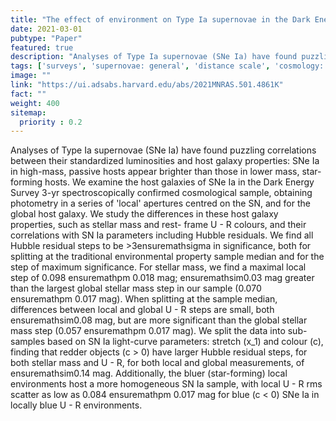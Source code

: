 ```yaml
---
title: "The effect of environment on Type Ia supernovae in the Dark Energy Survey three-year cosmological sample"
date: 2021-03-01
pubtype: "Paper"
featured: true
description: "Analyses of Type Ia supernovae (SNe Ia) have found puzzling correlations between their standardized luminosities and host galaxy properties: SNe Ia in high-mass, passive hosts appear brighter than those in lower mass, star-forming hosts. We examine the host galaxies of SNe Ia in the Dark Energy Survey 3-yr spectroscopically confirmed cosmological sample, obtaining photometry in a series of 'local' apertures centred on the SN, and for the global host galaxy. We study the differences in these host galaxy properties, such as stellar mass and rest- frame U - R colours, and their correlations with SN Ia parameters including Hubble residuals. We find all Hubble residual steps to be >3ensuremathsigma in significance, both for splitting at the traditional environmental property sample median and for the step of maximum significance. For stellar mass, we find a maximal local step of 0.098 ensuremathpm 0.018 mag; ensuremathsim0.03 mag greater than the largest global stellar mass step in our sample (0.070 ensuremathpm 0.017 mag). When splitting at the sample median, differences between local and global U - R steps are small, both ensuremathsim0.08 mag, but are more significant than the global stellar mass step (0.057 ensuremathpm 0.017 mag). We split the data into sub- samples based on SN Ia light-curve parameters: stretch (x_1) and colour (c), finding that redder objects (c > 0) have larger Hubble residual steps, for both stellar mass and U - R, for both local and global measurements, of ensuremathsim0.14 mag. Additionally, the bluer (star-forming) local environments host a more homogeneous SN Ia sample, with local U - R rms scatter as low as 0.084 ensuremathpm 0.017 mag for blue (c < 0) SNe Ia in locally blue U - R environments."
tags: ['surveys', 'supernovae: general', 'distance scale', 'cosmology: observations', 'Astrophysics - Cosmology and Nongalactic Astrophysics', 'Astrophysics - Astrophysics of Galaxies']
image: ""
link: "https://ui.adsabs.harvard.edu/abs/2021MNRAS.501.4861K"
fact: ""
weight: 400
sitemap:
  priority : 0.2
---
```


Analyses of Type Ia supernovae (SNe Ia) have found puzzling correlations between their standardized luminosities and host galaxy properties: SNe Ia in high-mass, passive hosts appear brighter than those in lower mass, star-forming hosts. We examine the host galaxies of SNe Ia in the Dark Energy Survey 3-yr spectroscopically confirmed cosmological sample, obtaining photometry in a series of 'local' apertures centred on the SN, and for the global host galaxy. We study the differences in these host galaxy properties, such as stellar mass and rest- frame U - R colours, and their correlations with SN Ia parameters including Hubble residuals. We find all Hubble residual steps to be >3ensuremathsigma in significance, both for splitting at the traditional environmental property sample median and for the step of maximum significance. For stellar mass, we find a maximal local step of 0.098 ensuremathpm 0.018 mag; ensuremathsim0.03 mag greater than the largest global stellar mass step in our sample (0.070 ensuremathpm 0.017 mag). When splitting at the sample median, differences between local and global U - R steps are small, both ensuremathsim0.08 mag, but are more significant than the global stellar mass step (0.057 ensuremathpm 0.017 mag). We split the data into sub- samples based on SN Ia light-curve parameters: stretch (x_1) and colour (c), finding that redder objects (c > 0) have larger Hubble residual steps, for both stellar mass and U - R, for both local and global measurements, of ensuremathsim0.14 mag. Additionally, the bluer (star-forming) local environments host a more homogeneous SN Ia sample, with local U - R rms scatter as low as 0.084 ensuremathpm 0.017 mag for blue (c < 0) SNe Ia in locally blue U - R environments.
